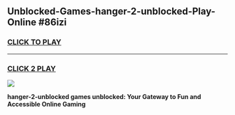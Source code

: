 
## Unblocked-Games-hanger-2-unblocked-Play-Online #86izi
<h3>
<a href="https://news.freeplayer.one?title=hanger-2-unblocked&ref=3">CLICK TO PLAY</a></h3>
<hr>

<h3>
<a href="https://news.freeplayer.one?title=hanger-2-unblocked&ref=3">CLICK 2 PLAY</a>
  
</h3>

<a href="https://news.freeplayer.one?title=hanger-2-unblocked&ref=3"><img src="https://clearcache.store/games.png"></a>


**hanger-2-unblocked games unblocked: Your Gateway to Fun and Accessible Online Gaming**

